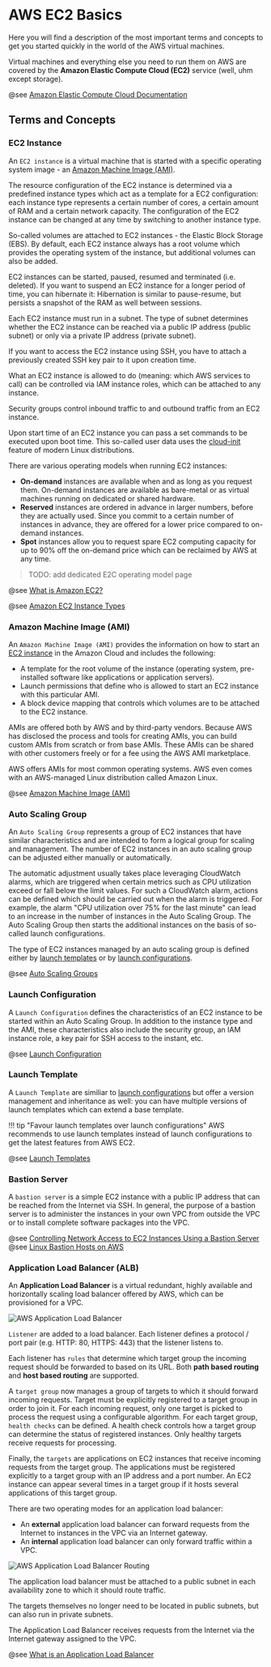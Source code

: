 # AWS EC2 Basics

Here you will find a description of the most important terms and concepts to get you started quickly in the world of the AWS virtual machines.

Virtual machines and everything else you need to run them on AWS are covered by the __Amazon Elastic Compute Cloud (EC2)__ service (well, uhm except storage).

@see [Amazon Elastic Compute Cloud Documentation](https://docs.aws.amazon.com/ec2/index.html)

## Terms and Concepts

### EC2 Instance

An `EC2 instance` is a virtual machine that is started with a specific operating system image - an [Amazon Machine Image (AMI)](#amazon-machine-image-ami). 

The resource configuration of the EC2 instance is determined via a predefined instance types which act as a template for a EC2 configuration: 
each instance type represents a certain number of cores, a certain amount of RAM and a certain network capacity.
The configuration of the EC2 instance can be changed at any time by switching to another instance type.

So-called volumes are attached to EC2 instances - the Elastic Block Storage (EBS). 
By default, each EC2 instance always has a root volume which provides the operating system of the instance, but additional volumes can also be added.

EC2 instances can be started, paused, resumed and terminated (i.e. deleted). If you want to suspend an EC2 instance for a longer period of time,
you can hibernate it: Hibernation is similar to pause-resume, but persists a snapshot of the RAM as well between sessions.

Each EC2 instance must run in a subnet. 
The type of subnet determines whether the EC2 instance can be reached via a public IP address (public subnet) or only via a private IP address (private subnet).

If you want to access the EC2 instance using SSH, you have to attach a previously created SSH key pair to it upon creation time.

What an EC2 instance is allowed to do (meaning: which AWS services to call) can be controlled via IAM instance roles, which can be attached to any instance.
 
Security groups control inbound traffic to and outbound traffic from an EC2 instance.
 
Upon start time of an EC2 instance you can pass a set commands to be executed upon boot time. This so-called user data 
uses the [cloud-init](https://cloudinit.readthedocs.io/en/latest/) feature of modern Linux distributions.

There are various operating models when running EC2 instances:

* __On-demand__ instances are available when and as long as you request them. On-demand instances are available as bare-metal or 
as virtual machines running on dedicated or shared hardware. 
* __Reserved__ instances are ordered in advance in larger numbers, before they are actually used. Since you commit to
a certain number of instances in advance, they are offered for a lower price compared to on-demand instances.
* __Spot__ instances allow you to request spare EC2 computing capacity for up to 90% off the on-demand price which can
be reclaimed by AWS at any time.

> TODO: add dedicated E2C operating model page

@see [What is Amazon EC2?](https://docs.aws.amazon.com/AWSEC2/latest/UserGuide/concepts.html)

@see [Amazon EC2 Instance Types](https://aws.amazon.com/ec2/instance-types/)

### Amazon Machine Image (AMI)

An `Amazon Machine Image (AMI)` provides the information on how to start an [EC2 instance](#ec2-instance) in the Amazon Cloud and includes the following:

* A template for the root volume of the instance (operating system, pre-installed software like applications or application servers).
* Launch permissions that define who is allowed to start an EC2 instance with this particular AMI.
* A block device mapping that controls which volumes are to be attached to the EC2 instance.

AMIs are offered both by AWS and by third-party vendors. 
Because AWS has disclosed the process and tools for creating AMIs, 
you can build custom AMIs from scratch or from base AMIs. 
These AMIs can be shared with other customers freely or for a fee using the AWS AMI marketplace. 

AWS offers AMIs for most common operating systems. AWS even comes with an AWS-managed Linux distribution called Amazon Linux.

@see [Amazon Machine Image (AMI)](https://docs.aws.amazon.com/AWSEC2/latest/UserGuide/AMIs.html)

### Auto Scaling Group

An `Auto Scaling Group` represents a group of EC2 instances that have similar characteristics 
and are intended to form a logical group for scaling and management. 
The number of EC2 instances in an auto scaling group can be adjusted either manually or automatically.

The automatic adjustment usually takes place leveraging CloudWatch alarms, 
which are triggered when certain metrics such as CPU utilization exceed or fall below the limit values. 
For such a CloudWatch alarm, actions can be defined which should be carried out when the alarm is triggered. 
For example, the alarm "CPU utilization over 75% for the last minute" can lead to an increase in the number of instances in the Auto Scaling Group. 
The Auto Scaling Group then starts the additional instances on the basis of so-called launch configurations.

The type of EC2 instances managed by an auto scaling group is defined either by [launch templates](#launch-template) or by
[launch configurations](#launch-configuration).

@see [Auto Scaling Groups](https://docs.aws.amazon.com/autoscaling/latest/userguide/AutoScalingGroup.html)

### Launch Configuration

A `Launch Configuration` defines the characteristics of an EC2 instance to be started within an Auto Scaling Group. 
In addition to the instance type and the AMI, these characteristics also include the security group, 
an IAM instance role, a key pair for SSH access to the instant, etc.

@see [Launch Configuration](https://docs.aws.amazon.com/autoscaling/latest/userguide/LaunchConfiguration.html)

### Launch Template

A `Launch Template` are similiar to [launch configurations](#launch-configuration) but offer a version management 
and inheritance as well:
you can have multiple versions of launch templates which can extend a base template.

!!! tip "Favour launch templates over launch configurations"
    AWS recommends to use launch templates instead of launch configurations to get the latest features from AWS EC2.

@see [Launch Templates](https://docs.aws.amazon.com/autoscaling/latest/userguide/LaunchTemplate.html)

### Bastion Server

A `bastion server` is a simple EC2 instance with a public IP address that can be reached from the Internet via SSH. 
In general, the purpose of a bastion server is to administer the instances in your own VPC from outside the VPC 
or to install complete software packages into the VPC.

@see [Controlling Network Access to EC2 Instances Using a Bastion Server](https://aws.amazon.com/blogs/security/controlling-network-access-to-ec2-instances-using-a-bastion-server/)
@see [Linux Bastion Hosts on AWS](https://aws.amazon.com/quickstart/architecture/linux-bastion/)

### Application Load Balancer (ALB)

An __Application Load Balancer__ is a virtual redundant, highly available and horizontally scaling load balancer offered by AWS, 
which can be provisioned for a VPC. 

![AWS Application Load Balancer](img/aws_alb_moving_parts.png)

`Listener` are added to a load balancer. Each listener defines a protocol / port pair (e.g. HTTP: 80, HTTPS: 443) that the listener listens to.

Each listener has `rules` that determine which target group the incoming request should be forwarded to based on its URL. 
Both __path based routing__ and __host based routing__ are supported.

A `target group` now manages a group of targets to which it should forward incoming requests. 
Target must be explicitly registered to a target group in order to join it.
For each incoming request, only one target is picked to process the request using a configurable algorithm. 
For each target group, `health checks` can be defined. A health check controls how a target group can determine the status of registered instances. 
Only healthy targets receive requests for processing.

Finally, the `targets` are applications on EC2 instances that receive incoming requests from the target group. 
The applications must be registered explicitly to a target group with an IP address and a port number. 
An EC2 instance can appear several times in a target group if it hosts several applications of this target group.

There are two operating modes for an application load balancer:

* An __external__ application load balancer can forward requests from the Internet to instances in the VPC via an Internet gateway.
* An __internal__ application load balancer can only forward traffic within a VPC.

![AWS Application Load Balancer Routing](img/aws_alb_routing.png)

The application load balancer must be attached to a public subnet in each availability zone to which it should route traffic.

The targets themselves no longer need to be located in public subnets, but can also run in private subnets.

The Application Load Balancer receives requests from the Internet via the Internet gateway assigned to the VPC.

@see [What is an Application Load Balancer](http://docs.aws.amazon.com/elasticloadbalancing/latest/application/introduction.html)  